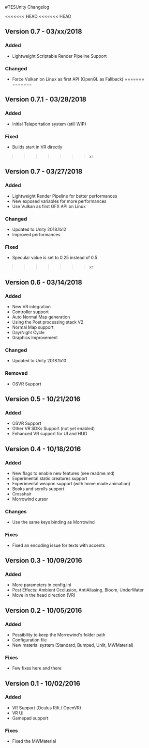 #TESUnity Changelog

<<<<<<< HEAD
<<<<<<< HEAD
## Version 0.7 - 03/xx/2018
### Added
- Lightweight Scriptable Render Pipeline Support

### Changed
- Force Vulkan on Linux as first API (OpenGL as Fallback)
=======
=======
## Version 0.7.1 - 03/28/2018
### Added
- Initial Teleportation system (still WIP)

### Fixed
- Builds start in VR directly 

>>>>>>> xr
## Version 0.7 - 03/27/2018
### Added
- Lightweight Render Pipeline for better performances
- New exposed variables for more performances
- Use Vulkan as first GFX API on Linux

### Changed
- Updated to Unity 2018.1b12
- Improved performances

### Fixed
- Specular value is set to 0.25 instead of 0.5
>>>>>>> xr

## Version 0.6 - 03/14/2018
### Added
- New VR integration
- Controller support
- Auto Normal Map generation
- Using the Post processing stack V2
- Normal Map support
- Day/Night Cycle
- Graphics Improvement

### Changed
- Updated to Unity 2018.1b10

### Removed
- OSVR Support

## Version 0.5 - 10/21/2016
### Added
- OSVR Support
- Other VR SDKs Support (not yet enabled)
- Enhanced VR support for UI and HUD

## Version 0.4 - 10/18/2016
### Added
- New flags to enable new features (see readme.md)
- Experimental static creatures support
- Experimental weapon support (with home made animation)
- Books and scrolls support
- Crosshair
- Morrowind cursor

### Changes
- Use the same keys binding as Morrowind

### Fixes
- Fixed an encoding issue for texts with accents

## Version 0.3 - 10/09/2016
### Added
- More parameters in config.ini
- Post Effects: Ambient Occlusion, AntiAliasing, Bloom, UnderWater
- Move in the head direction (VR)

## Version 0.2 - 10/05/2016
### Added
- Possibility to keep the Morrowind's folder path
- Configuration file
- New material system (Standard, Bumped, Unlit, MWMaterial)
### Fixes
- Few fixes here and there

## Version 0.1 - 10/02/2016
### Added
- VR Support (Oculus Rift / OpenVR)
- VR UI
- Gamepad support
### Fixes
- Fixed the MWMaterial